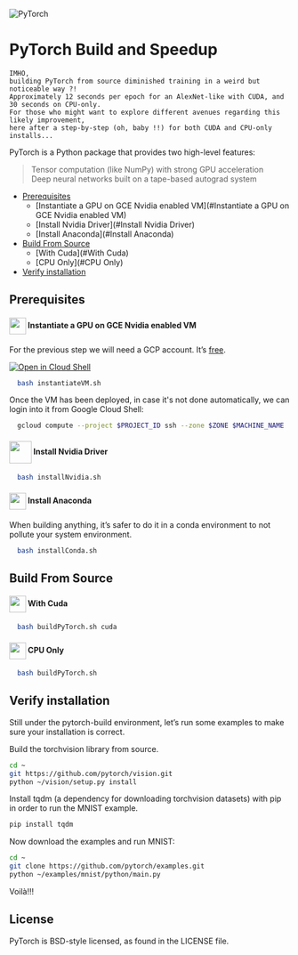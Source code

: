 ![PyTorch](https://upload.wikimedia.org/wikipedia/commons/thumb/0/04/PyTorch_logo_white.svg/200px-PyTorch_logo_white.svg.png)
# PyTorch Build and Speedup
```
IMHO,
building PyTorch from source diminished training in a weird but noticeable way ?!
Approximately 12 seconds per epoch for an AlexNet-like with CUDA, and 30 seconds on CPU-only.
For those who might want to explore different avenues regarding this likely improvement, 
here after a step-by-step (oh, baby !!) for both CUDA and CPU-only installs...
```
  
PyTorch is a Python package that provides two high-level features:
> Tensor computation (like NumPy) with strong GPU acceleration  
> Deep neural networks built on a tape-based autograd system  

- [Prerequisites](#Prerequisites)
  - [Instantiate a GPU on GCE Nvidia enabled VM](#Instantiate a GPU on GCE Nvidia enabled VM)
  - [Install Nvidia Driver](#Install Nvidia Driver)
  - [Install Anaconda](#Install Anaconda)
- [Build From Source](#Build-From-Source)
  - [With Cuda](#With Cuda)
  - [CPU Only](#CPU Only)
- [Verify installation](#Verify-installation)

## Prerequisites

#### <img src="https://raw.githubusercontent.com/data-scientifically-yours/resources/master/icones/gce.png" width="30" height="30" align="center"/> Instantiate a GPU on GCE Nvidia enabled VM
  For the previous step we will need a GCP account. It’s [free](#https://cloud.google.com/free/).
  
  [![Open in Cloud Shell](http://gstatic.com/cloudssh/images/open-btn.png)](https://console.cloud.google.com/cloudshell/open?git_repo=https://github.com/makramjandar/PyTorchSpeedUpAndOptimize&page=editor&open_in_editor=README.md)
```bash
  bash instantiateVM.sh
```

Once the VM has been deployed, in case it's not done automatically, we can login into it from Google Cloud Shell:
```bash
  gcloud compute --project $PROJECT_ID ssh --zone $ZONE $MACHINE_NAME
```

#### <img src="https://raw.githubusercontent.com/data-scientifically-yours/resources/master/icones/nvidia.png" width="40" height="40" align="center"/> Install Nvidia Driver
```bash
  bash installNvidia.sh
```

#### <img src="https://raw.githubusercontent.com/data-scientifically-yours/resources/master/icones/anaconda.png" width="30" height="30" align="center"/> Install Anaconda

When building anything, it’s safer to do it in a conda environment to not pollute your system environment.
```bash
  bash installConda.sh
```

## Build From Source

#### <img src="https://raw.githubusercontent.com/data-scientifically-yours/resources/master/icones/cudnn.png" width="30" height="30" align="center"/> With Cuda
```bash
  bash buildPyTorch.sh cuda
```
  
#### <img src="https://raw.githubusercontent.com/data-scientifically-yours/resources/master/icones/cpu.png" width="30" height="30" align="center"/> CPU Only
```bash
  bash buildPyTorch.sh
```

## Verify installation

Still under the pytorch-build environment, let’s run some examples to make sure your installation is correct.

Build the torchvision library from source.
```bash
cd ~
git https://github.com/pytorch/vision.git
python ~/vision/setup.py install
```

Install tqdm (a dependency for downloading torchvision datasets) with pip in order to run the MNIST example. 
```bash
pip install tqdm
```

Now download the examples and run MNIST:
```bash
cd ~
git clone https://github.com/pytorch/examples.git
python ~/examples/mnist/python/main.py
```

Voilà!!!

## License
PyTorch is BSD-style licensed, as found in the LICENSE file.
